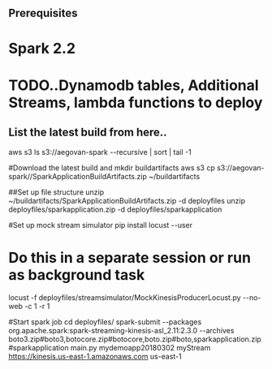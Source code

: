## Prerequisites
# Spark 2.2
# TODO..Dynamodb tables, Additional Streams, lambda functions to deploy

## List the latest build from here..
aws s3 ls s3://aegovan-spark --recursive | sort | tail -1

#Download the latest build and
mkdir buildartifacts
aws s3 cp s3://aegovan-spark/<path>/SparkApplicationBuildArtifacts.zip ~/buildartifacts

##Set up file structure
unzip ~/buildartifacts/SparkApplicationBuildArtifacts.zip -d deployfiles
unzip deployfiles/sparkapplication.zip -d deployfiles/sparkapplication

#Set up mock stream simulator
pip install locust --user
# Do this in a separate session or run as background task
locust -f deployfiles/streamsimulator/MockKinesisProducerLocust.py --no-web -c 1 -r 1

#Start spark job
cd deployfiles/
spark-submit  --packages org.apache.spark:spark-streaming-kinesis-asl_2.11:2.3.0 --archives boto3.zip#boto3,botocore.zip#botocore,boto.zip#boto,sparkapplication.zip#sparkapplication  main.py mydemoapp20180302 myStream https://kinesis.us-east-1.amazonaws.com us-east-1
